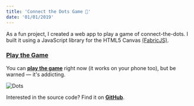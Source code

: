 ```yaml
---
title: 'Connect the Dots Game 🔴'
date: '01/01/2019'
---
```


As a fun project, I created a web app to play a game of connect-the-dots.
I built it using a JavaScript library for the HTML5 Canvas [(FabricJS)](http://fabricjs.com/).

### [Play the Game](https://github.com/deepsheth/Connect-the-Dots)

You can [**play the game**](https://deepsheth.github.io/Connect-the-Dots/) right now (it works on your phone too), but be warned &mdash; it's addicting.

![Dots](/../../images/dots.png)

Interested in the source code? Find it on [**GitHub**](https://github.com/deepsheth/Connect-the-Dots).
